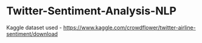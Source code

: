 # Twitter-Sentiment-Analysis-NLP

Kaggle dataset used - https://www.kaggle.com/crowdflower/twitter-airline-sentiment/download

